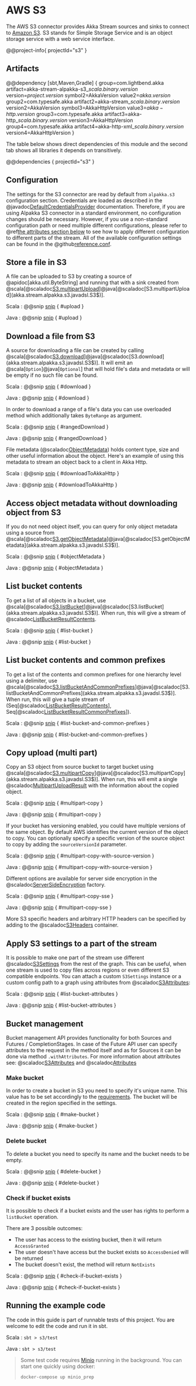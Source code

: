 # AWS S3

The AWS S3 connector provides Akka Stream sources and sinks to connect to [Amazon S3](https://aws.amazon.com/s3/).
S3 stands for Simple Storage Service and is an object storage service with a web service interface.

@@project-info{ projectId="s3" }

## Artifacts

@@dependency [sbt,Maven,Gradle] {
  group=com.lightbend.akka
  artifact=akka-stream-alpakka-s3_$scala.binary.version$
  version=$project.version$
  symbol2=AkkaVersion
  value2=$akka.version$
  group2=com.typesafe.akka
  artifact2=akka-stream_$scala.binary.version$
  version2=AkkaVersion
  symbol3=AkkaHttpVersion
  value3=$akka-http.version$
  group3=com.typesafe.akka
  artifact3=akka-http_$scala.binary.version$
  version3=AkkaHttpVersion
  group4=com.typesafe.akka
  artifact4=akka-http-xml_$scala.binary.version$
  version4=AkkaHttpVersion
}

The table below shows direct dependencies of this module and the second tab shows all libraries it depends on transitively.

@@dependencies { projectId="s3" }

## Configuration

The settings for the S3 connector are read by default from `alpakka.s3` configuration section.
Credentials are loaded as described in the @javadoc[DefaultCredentialsProvider](software.amazon.awssdk.auth.credentials.DefaultCredentialsProvider) documentation.
Therefore, if you are using Alpakka S3 connector in a standard environment, no configuration changes should be necessary.
However, if you use a non-standard configuration path or need multiple different configurations, please refer to @ref[the attributes section below](s3.md#apply-s3-settings-to-a-part-of-the-stream) to see how to apply different configuration to different parts of the stream.
All of the available configuration settings can be found in the @github[reference.conf](/s3/src/main/resources/reference.conf).

## Store a file in S3

A file can be uploaded to S3 by creating a source of @apidoc[akka.util.ByteString] and running that with a sink created from @scala[@scaladoc[S3.multipartUpload](akka.stream.alpakka.s3.scaladsl.S3$)]@java[@scaladoc[S3.multipartUpload](akka.stream.alpakka.s3.javadsl.S3$)].

Scala
: @@snip [snip](/s3/src/test/scala/docs/scaladsl/S3SinkSpec.scala) { #upload }

Java
: @@snip [snip](/s3/src/test/java/docs/javadsl/S3Test.java) { #upload }

## Download a file from S3

A source for downloading a file can be created by calling @scala[@scaladoc[S3.download](akka.stream.alpakka.s3.scaladsl.S3$)]@java[@scaladoc[S3.download](akka.stream.alpakka.s3.javadsl.S3$)].
It will emit an @scala[`Option`]@java[`Optional`] that will hold file's data and metadata or will be empty if no such file can be found.

Scala
: @@snip [snip](/s3/src/test/scala/docs/scaladsl/S3SourceSpec.scala) { #download }

Java
: @@snip [snip](/s3/src/test/java/docs/javadsl/S3Test.java) { #download }

In order to download a range of a file's data you can use overloaded method which
additionally takes `ByteRange` as argument.

Scala
: @@snip [snip](/s3/src/test/scala/docs/scaladsl/S3SourceSpec.scala) { #rangedDownload }

Java
: @@snip [snip](/s3/src/test/java/docs/javadsl/S3Test.java) { #rangedDownload }

File metadata (@scaladoc[ObjectMetadata](akka.stream.alpakka.s3.ObjectMetadata)) holds content type, size and other useful information about the object.
Here's an example of using this metadata to stream an object back to a client in Akka Http.

Scala
: @@snip [snip](/s3/src/test/scala/docs/scaladsl/S3SourceSpec.scala) { #downloadToAkkaHttp }

Java
: @@snip [snip](/s3/src/test/java/docs/javadsl/S3Test.java) { #downloadToAkkaHttp }

## Access object metadata without downloading object from S3

If you do not need object itself, you can query for only object metadata using a source from @scala[@scaladoc[S3.getObjectMetadata](akka.stream.alpakka.s3.scaladsl.S3$)]@java[@scaladoc[S3.getObjectMetadata](akka.stream.alpakka.s3.javadsl.S3$)].

Scala
: @@snip [snip](/s3/src/test/scala/docs/scaladsl/S3SourceSpec.scala) { #objectMetadata }

Java
: @@snip [snip](/s3/src/test/java/docs/javadsl/S3Test.java) { #objectMetadata }

## List bucket contents

To get a list of all objects in a bucket, use @scala[@scaladoc[S3.listBucket](akka.stream.alpakka.s3.scaladsl.S3$)]@java[@scaladoc[S3.listBucket](akka.stream.alpakka.s3.javadsl.S3$)].
When run, this will give a stream of @scaladoc[ListBucketResultContents](akka.stream.alpakka.s3.ListBucketResultContents).

Scala
: @@snip [snip](/s3/src/test/scala/docs/scaladsl/S3SourceSpec.scala) { #list-bucket }

Java
: @@snip [snip](/s3/src/test/java/docs/javadsl/S3Test.java) { #list-bucket }

## List bucket contents and common prefixes

To get a list of the contents and common prefixes for one hierarchy level using a delimiter, use @scala[@scaladoc[S3.listBucketAndCommonPrefixes](akka.stream.alpakka.s3.scaladsl.S3$)]@java[@scaladoc[S3.listBucketAndCommonPrefixes](akka.stream.alpakka.s3.javadsl.S3$)].
When run, this will give a tuple stream of (Seq[@scaladoc[ListBucketResultContents](akka.stream.alpakka.s3.ListBucketResultContents)], Seq[@scaladoc[ListBucketResultCommonPrefixes](akka.stream.alpakka.s3.ListBucketResultCommonPrefixes)]).

Scala
: @@snip [snip](/s3/src/test/scala/docs/scaladsl/S3SourceSpec.scala) { #list-bucket-and-common-prefixes }

Java
: @@snip [snip](/s3/src/test/java/docs/javadsl/S3Test.java) { #list-bucket-and-common-prefixes }

## Copy upload (multi part)

Copy an S3 object from source bucket to target bucket using @scala[@scaladoc[S3.multipartCopy](akka.stream.alpakka.s3.scaladsl.S3$)]@java[@scaladoc[S3.multipartCopy](akka.stream.alpakka.s3.javadsl.S3$)].
When run, this will emit a single @scaladoc[MultipartUploadResult](akka.stream.alpakka.s3.MultipartUploadResult) with the information about the copied object.

Scala
: @@snip [snip](/s3/src/test/scala/docs/scaladsl/S3SinkSpec.scala) { #multipart-copy }

Java
: @@snip [snip](/s3/src/test/java/docs/javadsl/S3Test.java) { #multipart-copy }

If your bucket has versioning enabled, you could have multiple versions of the same object.
By default AWS identifies the current version of the object to copy.
You can optionally specify a specific version of the source object to copy by adding the `sourceVersionId` parameter.

Scala
: @@snip [snip](/s3/src/test/scala/docs/scaladsl/S3SinkSpec.scala) { #multipart-copy-with-source-version }

Java
: @@snip [snip](/s3/src/test/java/docs/javadsl/S3Test.java) { #multipart-copy-with-source-version }

Different options are available for server side encryption in the @scaladoc[ServerSideEncryption](akka.stream.alpakka.s3.headers.ServerSideEncryption$) factory.

Scala
: @@snip [snip](/s3/src/test/scala/docs/scaladsl/S3SinkSpec.scala) { #multipart-copy-sse }

Java
: @@snip [snip](/s3/src/test/java/docs/javadsl/S3Test.java) { #multipart-copy-sse }

More S3 specific headers and arbitrary HTTP headers can be specified by adding to the @scaladoc[S3Headers](akka.stream.alpakka.s3.S3Headers) container.

## Apply S3 settings to a part of the stream

It is possible to make one part of the stream use different @scaladoc[S3Settings](akka.stream.alpakka.s3.S3Settings) from the rest of the graph.
This can be useful, when one stream is used to copy files across regions or even different S3 compatible endpoints.
You can attach a custom `S3Settings` instance or a custom config path to a graph using attributes from @scaladoc[S3Attributes](akka.stream.alpakka.s3.S3Attributes$):

Scala
: @@snip [snip](/s3/src/test/scala/docs/scaladsl/S3SourceSpec.scala) { #list-bucket-attributes }

Java
: @@snip [snip](/s3/src/test/java/docs/javadsl/S3Test.java) { #list-bucket-attributes }


## Bucket management

Bucket management API provides functionality for both Sources and Futures / CompletionStages. 
In case of the Future API user can specify attributes to the request in the method itself and as for Sources it can be done via method `.withAttributes`.
For more information about attributes see: @scaladoc[S3Attributes](akka.stream.alpakka.s3.S3Attributes$) and @scaladoc[Attributes](akka.stream.Attributes)

### Make bucket
In order to create a bucket in S3 you need to specify it's unique name. This value has to be set accordingly to the [requirements](https://docs.aws.amazon.com/AmazonS3/latest/dev/BucketRestrictions.html#bucketnamingrules).
The bucket will be created in the region specified in the settings.

Scala
: @@snip [snip](/s3/src/test/scala/docs/scaladsl/S3SourceSpec.scala) { #make-bucket }

Java
: @@snip [snip](/s3/src/test/java/docs/javadsl/S3Test.java) { #make-bucket }


### Delete bucket
To delete a bucket you need to specify its name and the bucket needs to be empty.

Scala
: @@snip [snip](/s3/src/test/scala/docs/scaladsl/S3SourceSpec.scala) { #delete-bucket }

Java
: @@snip [snip](/s3/src/test/java/docs/javadsl/S3Test.java) { #delete-bucket }


### Check if bucket exists
It is possible to check if a bucket exists and the user has rights to perform a `listBucket` operation.

There are 3 possible outcomes:

- The user has access to the existing bucket, then it will return `AccessGranted`
- The user doesn't have access but the bucket exists so `AccessDenied` will be returned
- The bucket doesn't exist, the method will return `NotExists`

Scala
: @@snip [snip](/s3/src/test/scala/docs/scaladsl/S3SourceSpec.scala) { #check-if-bucket-exists }

Java
: @@snip [snip](/s3/src/test/java/docs/javadsl/S3Test.java) { #check-if-bucket-exists }


## Running the example code

The code in this guide is part of runnable tests of this project. You are welcome to edit the code and run it in sbt.

Scala
:   ```
    sbt
    > s3/test
    ```

Java
:   ```
    sbt
    > s3/test
    ```

> Some test code requires [Minio](https://github.com/minio/minio) running in the background. You can start one quickly using docker:
>
> `docker-compose up minio_prep`
